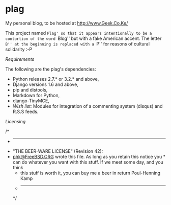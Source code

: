 plag
====

My personal blog, to be hosted at http://www.Geek.Co.Ke/

This project named ``Plag' so that it appears intentionally to be a contortion of the word ``Blog'' but with a fake American accent. The letter ``B'' at the beginning is replaced with a ``P'' for reasons of cultural solidarity :-P 

*Requirements* 

The following are the plag's dependencies: 

* Python releases 2.7.* or 3.2.* and above, 
* Django versions 1.6 and above, 
* pip and distools, 
* Markdown for Python, 
* django-TinyMCE, 
* _Wish list:_ Modules for integration of a commenting system (disqus) and R.S.S feeds. 

*Licensing* 

/*
 * ----------------------------------------------------------------------------
  * "THE BEER-WARE LICENSE" (Revision 42):
   * <phk@FreeBSD.ORG> wrote this file. As long as you retain this notice you
    * can do whatever you want with this stuff. If we meet some day, and you think
     * this stuff is worth it, you can buy me a beer in return Poul-Henning Kamp
      * ----------------------------------------------------------------------------
       */
